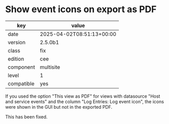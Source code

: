 [//]: # (werk v2)
# Show event icons on export as PDF

key        | value
---------- | ---
date       | 2025-04-02T08:51:13+00:00
version    | 2.5.0b1
class      | fix
edition    | cee
component  | multisite
level      | 1
compatible | yes

If you used the option "This view as PDF" for views with datasource "Host and
service events" and the column "Log Entries: Log event icon", the icons were
shown in the GUI but not in the exported PDF.

This has been fixed.
